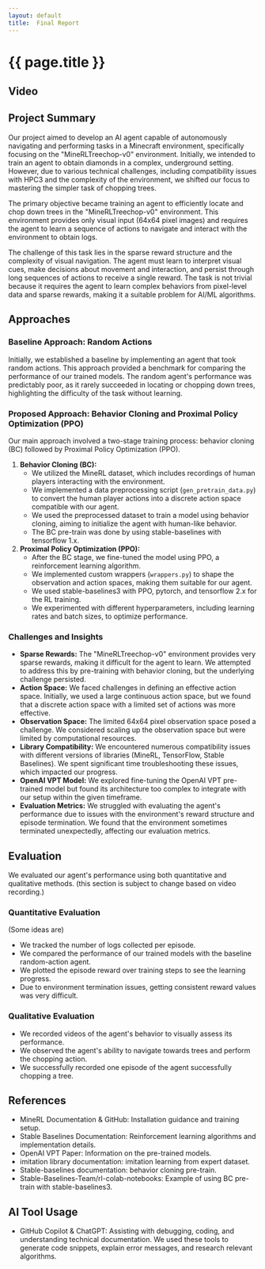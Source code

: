 ```yaml
---
layout: default
title:  Final Report
---
```


# {{ page.title }}

## Video

## Project Summary
Our project aimed to develop an AI agent capable of autonomously navigating and performing tasks in a Minecraft environment, specifically focusing on the "MineRLTreechop-v0" environment. Initially, we intended to train an agent to obtain diamonds in a complex, underground setting. However, due to various technical challenges, including compatibility issues with HPC3 and the complexity of the environment, we shifted our focus to mastering the simpler task of chopping trees.

The primary objective became training an agent to efficiently locate and chop down trees in the "MineRLTreechop-v0" environment. This environment provides only visual input (64x64 pixel images) and requires the agent to learn a sequence of actions to navigate and interact with the environment to obtain logs.

The challenge of this task lies in the sparse reward structure and the complexity of visual navigation. The agent must learn to interpret visual cues, make decisions about movement and interaction, and persist through long sequences of actions to receive a single reward. The task is not trivial because it requires the agent to learn complex behaviors from pixel-level data and sparse rewards, making it a suitable problem for AI/ML algorithms.

## Approaches

### Baseline Approach: Random Actions

Initially, we established a baseline by implementing an agent that took random actions. This approach provided a benchmark for comparing the performance of our trained models. The random agent's performance was predictably poor, as it rarely succeeded in locating or chopping down trees, highlighting the difficulty of the task without learning.

### Proposed Approach: Behavior Cloning and Proximal Policy Optimization (PPO)

Our main approach involved a two-stage training process: behavior cloning (BC) followed by Proximal Policy Optimization (PPO).

1.  **Behavior Cloning (BC):**
    * We utilized the MineRL dataset, which includes recordings of human players interacting with the environment.
    * We implemented a data preprocessing script (`gen_pretrain_data.py`) to convert the human player actions into a discrete action space compatible with our agent.
    * We used the preprocessed dataset to train a model using behavior cloning, aiming to initialize the agent with human-like behavior.
    * The BC pre-train was done by using stable-baselines with tensorflow 1.x.
2.  **Proximal Policy Optimization (PPO):**
    * After the BC stage, we fine-tuned the model using PPO, a reinforcement learning algorithm.
    * We implemented custom wrappers (`wrappers.py`) to shape the observation and action spaces, making them suitable for our agent.
    * We used stable-baselines3 with PPO, pytorch, and tensorflow 2.x for the RL training.
    * We experimented with different hyperparameters, including learning rates and batch sizes, to optimize performance.

### Challenges and Insights

* **Sparse Rewards:** The "MineRLTreechop-v0" environment provides very sparse rewards, making it difficult for the agent to learn. We attempted to address this by pre-training with behavior cloning, but the underlying challenge persisted.
* **Action Space:** We faced challenges in defining an effective action space. Initially, we used a large continuous action space, but we found that a discrete action space with a limited set of actions was more effective.
* **Observation Space:** The limited 64x64 pixel observation space posed a challenge. We considered scaling up the observation space but were limited by computational resources.
* **Library Compatibility:** We encountered numerous compatibility issues with different versions of libraries (MineRL, TensorFlow, Stable Baselines). We spent significant time troubleshooting these issues, which impacted our progress.
* **OpenAI VPT Model:** We explored fine-tuning the OpenAI VPT pre-trained model but found its architecture too complex to integrate with our setup within the given timeframe.
* **Evaluation Metrics:** We struggled with evaluating the agent's performance due to issues with the environment's reward structure and episode termination. We found that the environment sometimes terminated unexpectedly, affecting our evaluation metrics.

## Evaluation

We evaluated our agent's performance using both quantitative and qualitative methods. (this section is subject to change based on video recording.)

### Quantitative Evaluation
(Some ideas are)
* We tracked the number of logs collected per episode.
* We compared the performance of our trained models with the baseline random-action agent.
* We plotted the episode reward over training steps to see the learning progress.
* Due to environment termination issues, getting consistent reward values was very difficult.

### Qualitative Evaluation

* We recorded videos of the agent's behavior to visually assess its performance.
* We observed the agent's ability to navigate towards trees and perform the chopping action.
* We successfully recorded one episode of the agent successfully chopping a tree.


## References

* MineRL Documentation & GitHub: Installation guidance and training setup.
* Stable Baselines Documentation: Reinforcement learning algorithms and implementation details.
* OpenAI VPT Paper: Information on the pre-trained models.
* imitation library documentation: imitation learning from expert dataset.
* Stable-baselines documentation: behavior cloning pre-train.
* Stable-Baselines-Team/rl-colab-notebooks: Example of using BC pre-train with stable-baselines3.

## AI Tool Usage

* GitHub Copilot & ChatGPT: Assisting with debugging, coding, and understanding technical documentation. We used these tools to generate code snippets, explain error messages, and research relevant algorithms.
